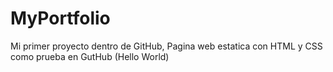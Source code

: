 # MyPortfolio
Mi primer proyecto dentro de GitHub, Pagina web estatica con HTML y CSS como prueba en GutHub (Hello World)
